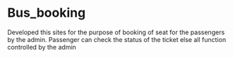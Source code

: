 # Bus_booking
Developed this sites for the purpose of booking of seat for the passengers by the admin. Passenger can check the status of the ticket else all function controlled by the admin

